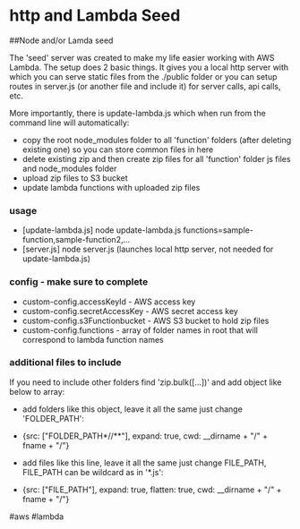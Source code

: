 # http and Lambda Seed

##Node and/or Lamda seed

The 'seed' server was created to make my life easier working with AWS Lambda. The setup does 2 basic things. It gives 
you a local http server with which you can serve static files from the ./public folder or you can setup routes 
in server.js (or another file and include it) for server calls, api calls, etc.  

More importantly, there is update-lambda.js which when run from the command line will automatically:  
* copy the root node_modules folder to all 'function' folders (after deleting existing one) so you can store common files in here
* delete existing zip and then create zip files for all 'function' folder js files and node_modules folder
* upload zip files to S3 bucket
* update lambda functions with uploaded zip files

### usage
* [update-lambda.js] node update-lambda.js functions=sample-function,sample-function2,...
* [server.js] node server.js   (launches local http server, not needed for update-lambda.js)

### config - make sure to complete
* custom-config.accessKeyId - AWS access key
* custom-config.secretAccessKey - AWS secret access key
* custom-config.s3Functionbucket - AWS S3 bucket to hold zip files
* custom-config.functions - array of folder names in root that will correspond to lambda function names

### additional files to include
If you need to include other folders find 'zip.bulk([...])' and add object like below to array:  
* add folders like this object, leave it all the same just change 'FOLDER_PATH':
* {src: ["FOLDER_PATH*//**"], expand: true, cwd: __dirname + "/" + fname + "/"}    

* add files like this line, leave it all the same just change FILE_PATH, FILE_PATH can be wildcard as in '*.js':
* {src: ["FILE_PATH"], expand: true, flatten: true, cwd: __dirname + "/" + fname + "/"}  





#aws #lambda


